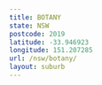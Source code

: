```yaml
---
title: BOTANY
state: NSW
postcode: 2019
latitude: -33.946923
longitude: 151.207285
url: /nsw/botany/
layout: suburb
---
```

